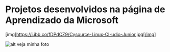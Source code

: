 # Projetos desenvolvidos na página de Aprendizado da Microsoft
[img]https://i.ibb.co/fDPdCZ9/Cysource-Linux-Cl-udio-Junior.jpg[/img]

![alt veja minha foto]([img]https://i.ibb.co/fDPdCZ9/Cysource-Linux-Cl-udio-Junior.jpg[/img])

